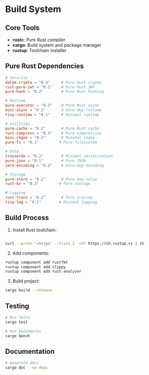 # Build System

## Core Tools
- **rustc**: Pure Rust compiler
- **cargo**: Build system and package manager
- **rustup**: Toolchain installer

## Pure Rust Dependencies
```toml
# Security
dalek-crypto = "0.4"     # Pure Rust crypto
rust-pure-jwt = "0.1"    # Pure Rust JWT
pure-hash = "0.2"        # Pure Rust hashing

# Runtime
pure-executor = "0.3"    # Pure Rust async
mini-async = "0.2"       # Zero-dep runtime
tiny-runtime = "0.1"     # Minimal runtime

# Utilities
pure-cache = "0.2"       # Pure Rust cache
rust-compress = "0.3"    # Pure compression
mini-regex = "0.2"       # Minimal regex
pure-fs = "0.1"         # Pure filesystem

# Data
tinyserde = "0.2"        # Minimal serialization
pure-json = "0.1"        # Pure JSON
zero-encoding = "0.2"    # Zero-dep encoding

# Storage
pure-store = "0.2"       # Pure key-value
rust-kv = "0.3"         # Pure storage

# Logging
rust-trace = "0.2"       # Pure tracing
tiny-log = "0.1"        # Minimal logging
```

## Build Process
1. Install Rust toolchain:
```bash

curl --proto '=https' --tlsv1.2 -sSf https://sh.rustup.rs | sh
```

2. Add components:
```bash
rustup component add rustfmt
rustup component add clippy
rustup component add rust-analyzer
```

3. Build project:
```bash
cargo build --release
```

## Testing
```bash
# Run tests
cargo test

# Run benchmarks
cargo bench
```

## Documentation
```bash
# Generate docs
cargo doc --no-deps
```
